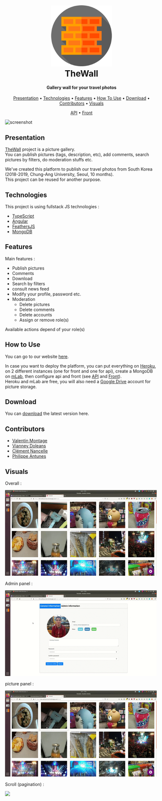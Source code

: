 <h1 align="center">
  <br>
  <a href="https://the-wall-journey.herokuapp.com"><img src="/front/src/assets/brick-wall.png" alt="TheWall" width="200"></a>
  <br>
  TheWall
  <br>
</h1>

<h4 align="center">Gallery wall for your travel photos</h4>

<p align="center">
</p>

<p align="center">
  <a href="#presentation">Presentation</a> •
  <a href="#technologies">Technologies</a> •
    <a href="#features">Features</a> •
  <a href="#how-to-use">How To Use</a> •
  <a href="#download">Download</a> •
  <a href="#contributors">Contributors</a> •
  <a href="#visuals">Visuals</a>
</p>

<p align="center">
  <a href="api/README.md">API</a> •
  <a href="front/README.md">Front</a>
</p>

![screenshot](img/TheWall_scroll.gif)

## Presentation

[TheWall](https://the-wall-journey.herokuapp.com) project is a picture gallery.  
You can publish pictures (tags, description, etc), add comments, search pictures by filters, do moderation stuffs etc.  

We've created this platform to publish our travel photos from South Korea (2018-2019, Chung-Ang University, Seoul, 10 months).  
This project can be reused for another purpose.

## Technologies

This project is using fullstack JS technologies :
- [TypeScript](https://www.typescriptlang.org/)
- [Angular](https://angular.io/)
- [FeathersJS](https://feathersjs.com/)
- [MongoDB](https://mongoosejs.com/)

## Features

Main features :

- Publish pictures
- Comments
- Download
- Search by filters
- consult news feed
- Modify your profile, password etc.
- Moderation
  - Delete pictures
  - Delete comments
  - Delete accounts
  - Assign or remove role(s)

Available actions depend of your role(s)

## How to Use

You can go to our website [here](https://the-wall-journey.herokuapp.com).  

In case you want to deploy the platform, you can put everything on [Heroku](https://www.heroku.com/home), on 2 different instances (one for front and one for api), create a MongoDB on [mLab](https://mlab.com/), then configure api and front (see [API](api/README.md) and [Front](front/README.md)).  
Heroku and mLab are free, you will also need a [Google Drive](https://www.google.com/drive/) account for picture storage.

## Download

You can [download](https://github.com/VianneyDoleans/TheWall/releases/tag/v1.0.0) the latest version here.

## Contributors

- [Valentin Montage](https://github.com/ValMont13)
- [Vianney Doleans](https://github.com/VianneyDoleans)
- [Clément Nancelle](https://github.com/Hardkaise)
- [Philippe Antunes](https://github.com/Deartchix)

## Visuals
<p>Overall :</p>
<p>
  <img src="img/TheWall_overall.gif" width="500" />
</p>
<p>Admin panel :</p>
<p>
  <img src="img/TheWall_admin.gif" width="500" />
</p>
<p>picture panel :</p>
<p>
  <img src="img/TheWall_picture.gif" width="500" />
</p>
<p>Scroll (pagination) :</p>
<p>
  <img src="img/TheWall_scroll.gif" width="500" />
</p>
